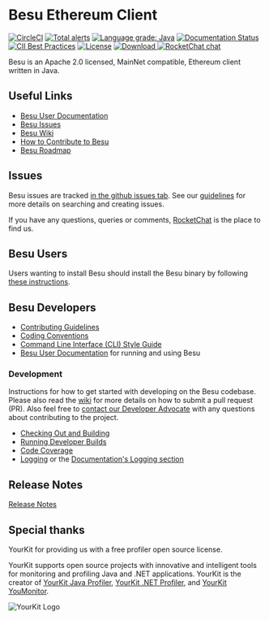 # Besu Ethereum Client

[![CircleCI](https://circleci.com/gh/hyperledger/besu/tree/master.svg?style=svg)](https://circleci.com/gh/hyperledger/besu/tree/master)
[![Total alerts](https://img.shields.io/lgtm/alerts/g/hyperledger/besu.svg?logo=lgtm&logoWidth=18)](https://lgtm.com/projects/g/hyperledger/besu/alerts/)
[![Language grade: Java](https://img.shields.io/lgtm/grade/java/g/hyperledger/besu.svg?logo=lgtm&logoWidth=18)](https://lgtm.com/projects/g/hyperledger/besu/context:java)
[![Documentation Status](https://readthedocs.org/projects/hyperledger-besu/badge/?version=latest)](https://besu.hyperledger.org/en/latest/?badge=latest)
[![CII Best Practices](https://bestpractices.coreinfrastructure.org/projects/3174/badge)](https://bestpractices.coreinfrastructure.org/projects/3174)
[![License](https://img.shields.io/badge/License-Apache%202.0-blue.svg)](https://github.com/PegasysEng/besu/blob/master/LICENSE)
[ ![Download](https://api.bintray.com/packages/hyperledger-org/besu-repo/besu/images/download.svg) ](https://bintray.com/hyperledger-org/besu-repo/besu/_latestVersion)
[![RocketChat chat](https://open.rocket.chat/images/join-chat.svg)](https://chat.hyperledger.org/channel/besu)

Besu is an Apache 2.0 licensed, MainNet compatible, Ethereum client written in
Java.

## Useful Links

- [Besu User Documentation]
- [Besu Issues]
- [Besu Wiki](https://wiki.hyperledger.org/display/BESU/Hyperledger+Besu)
- [How to Contribute to Besu](https://wiki.hyperledger.org/display/BESU/How+to+Contribute)
- [Besu Roadmap](https://wiki.hyperledger.org/display/BESU/Roadmap)

## Issues

Besu issues are tracked [in the github issues tab][besu issues]. See our
[guidelines](https://wiki.hyperledger.org/display/BESU/Issues) for more details
on searching and creating issues.

If you have any questions, queries or comments, [RocketChat] is the place to
find us.

## Besu Users

Users wanting to install Besu should install the Besu binary by following
[these instructions](https://besu.hyperledger.org/HowTo/Get-Started/Install-Binaries/).

## Besu Developers

- [Contributing Guidelines]
- [Coding Conventions](https://wiki.hyperledger.org/display/BESU/Coding+Conventions)
- [Command Line Interface (CLI) Style Guide](https://wiki.hyperledger.org/display/BESU/Besu+CLI+Style+Guide)
- [Besu User Documentation] for running and using Besu

### Development

Instructions for how to get started with developing on the Besu codebase. Please
also read the [wiki](https://wiki.hyperledger.org/display/BESU/Pull+Requests)
for more details on how to submit a pull request (PR).
Also feel free to
[contact our Developer Advocate](https://chat.hyperledger.org/direct/faraggi)
with any questions about contributing to the project.

- [Checking Out and Building](https://wiki.hyperledger.org/display/BESU/Building+from+source)
- [Running Developer Builds](https://wiki.hyperledger.org/display/BESU/Building+from+source#running-developer-builds)
- [Code Coverage](https://wiki.hyperledger.org/display/BESU/Code+coverage)
- [Logging](https://wiki.hyperledger.org/display/BESU/Logging) or the
  [Documentation's Logging section](https://besu.hyperledger.org/en/stable/HowTo/Monitor/Logging/)

## Release Notes

[Release Notes](CHANGELOG.md)

## Special thanks

YourKit for providing us with a free profiler open source license.

YourKit supports open source projects with innovative and intelligent tools for
monitoring and profiling Java and .NET applications. YourKit is the creator of
<a href="https://www.yourkit.com/java/profiler/">YourKit Java Profiler</a>,
<a href="https://www.yourkit.com/.net/profiler/">YourKit .NET Profiler</a>, and
<a href="https://www.yourkit.com/youmonitor/">YourKit YouMonitor</a>.

![YourKit Logo](https://www.yourkit.com/images/yklogo.png)

[besu issues]: https://github.com/hyperledger/besu/issues
[besu user documentation]: https://besu.hyperledger.org
[rocketchat]: https://chat.hyperledger.org/
[contributing guidelines]: CONTRIBUTING.md

